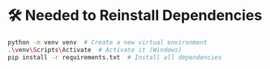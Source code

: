 # 🛠 Needed to Reinstall Dependencies

```sh
python -m venv venv  # Create a new virtual environment
.\venv\Scripts\Activate  # Activate it (Windows)
pip install -r requirements.txt  # Install all dependencies

